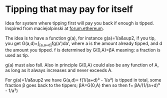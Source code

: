 
# Tipping that may pay for itself

Idea for system where tipping first will pay you back if enough is tipped.
Inspired from maciejolpinski at [forum.ethereum](https://forum.ethereum.org/discussion/comment/3240).

The idea is to have a function g(a), for instance g(a)=1/a&sup2, if you tip, you
get G(a,d)=&int;<sub>[a,a+d]</sub>fg(a')da', where a is the amount already
tipped, and d the amount you tipped. f is determined by G(0,A)=&beta;A meaning:
a fraction is used as tip.

g(a) must also fall. Also in principle G(0,A) could also be any function of A,
as long as it always increases and never exceeds A.

For g(a)=1/a&sup2 we have G(a,d)= f(1/(a+d)&sup3; - 1/a&sup3;) 
 is tipped in total, some fraction &beta; goes back to the tippers;
 &beta;A=G(0,A) then so then f= &beta;A/(1/(a+d)&sup3; - 1/a&sup3;)
